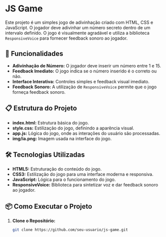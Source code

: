# JS Game

Este projeto é um simples jogo de adivinhação criado com HTML, CSS e JavaScript. O jogador deve adivinhar um número secreto dentro de um intervalo definido. O jogo é visualmente agradável e utiliza a biblioteca `ResponsiveVoice` para fornecer feedback sonoro ao jogador.

## 🚀 Funcionalidades

- **Adivinhação de Número:** O jogador deve inserir um número entre 1 e 15.
- **Feedback Imediato:** O jogo indica se o número inserido é o correto ou não.
- **Interface Interativa:** Controles simples e feedback visual imediato.
- **Feedback Sonoro:** A utilização de `ResponsiveVoice` permite que o jogo forneça feedback sonoro.

## 📋 Estrutura do Projeto

- **index.html:** Estrutura básica do jogo.
- **style.css:** Estilização do jogo, definindo a aparência visual.
- **app.js:** Lógica do jogo, onde as interações do usuário são processadas.
- **img/ia.png:** Imagem usada na interface do jogo.

## 🛠️ Tecnologias Utilizadas

- **HTML5:** Estruturação do conteúdo do jogo.
- **CSS3:** Estilização do jogo para uma interface moderna e responsiva.
- **JavaScript:** Lógica para o funcionamento do jogo.
- **ResponsiveVoice:** Biblioteca para sintetizar voz e dar feedback sonoro ao jogador.

## 📦 Como Executar o Projeto

1. **Clone o Repositório:**
   ```bash
   git clone https://github.com/seu-usuario/js-game.git
